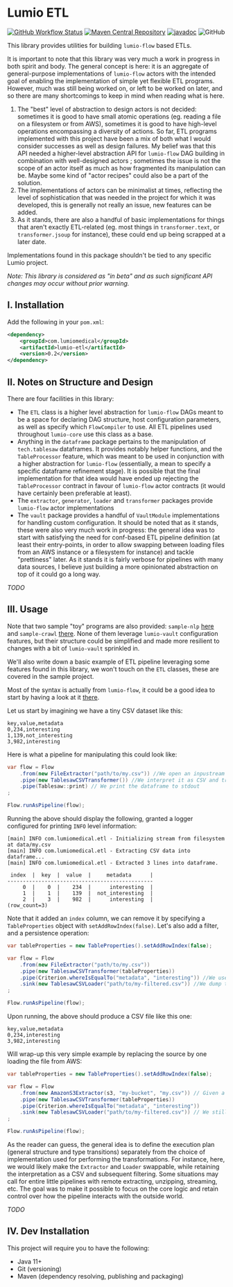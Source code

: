 # Lumio ETL

[![GitHub Workflow Status](https://img.shields.io/github/workflow/status/lumio-medical/lumio-etl/Java%20CI%20with%20Maven)](https://github.com/lumio-medical/lumio-record/actions?query=workflow%3A%22Java+CI+with+Maven%22)
[![Maven Central Repository](https://maven-badges.herokuapp.com/maven-central/com.lumiomedical/lumio-etl/badge.svg)](https://maven-badges.herokuapp.com/maven-central/com.lumiomedical/lumio-etl)
[![javadoc](https://javadoc.io/badge2/com.lumiomedical/lumio-etl/javadoc.svg)](https://javadoc.io/doc/com.lumiomedical/lumio-etl)
![GitHub](https://img.shields.io/github/license/lumio-medical/lumio-etl)

This library provides utilities for building `lumio-flow` based ETLs.

It is important to note that this library was very much a work in progress in both spirit and body.
The general concept is here: it is an aggregate of general-purpose implementations of `lumio-flow` actors with the intended goal of enabling the implementation of simple yet flexible ETL programs.
However, much was still being worked on, or left to be worked on later, and so there are many shortcomings to keep in mind when reading what is here.

1. The "best" level of abstraction to design actors is not decided: sometimes it is good to have small atomic operations (eg. reading a file on a filesystem or from AWS), sometimes it is good to
have high-level operations encompassing a diversity of actions. So far, ETL programs implemented with this project have been a mix of both what I would consider successes as well as design failures.
My belief was that this API needed a higher-level abstraction API for `lumio-flow` DAG building in combination with well-designed actors ; sometimes the issue is not the scope of an actor itself as
much as how fragmented its manipulation can be. Maybe some kind of "actor recipes" could also be a part of the solution.
2. The implementations of actors can be minimalist at times, reflecting the level of sophistication that was needed in the project for which it was developed, this is generally not really an issue,
new features can be added.
3. As it stands, there are also a handful of basic implementations for things that aren't exactly ETL-related (eg. most things in `transformer.text`, or `transformer.jsoup` for instance), these
could end up being scrapped at a later date.

Implementations found in this package shouldn't be tied to any specific Lumio project.

_Note: This library is considered as "in beta" and as such significant API changes may occur without prior warning._

## I. Installation

Add the following in your `pom.xml`:

```xml
<dependency>
    <groupId>com.lumiomedical</groupId>
    <artifactId>lumio-etl</artifactId>
    <version>0.2</version>
</dependency>
```

## II. Notes on Structure and Design

There are four facilities in this library:

* The `ETL` class is a higher level abstraction for `lumio-flow` DAGs meant to be a space for declaring DAG structure, host configuration parameters, as well as specify which `FlowCompiler` to use.
All ETL pipelines used throughout `lumio-core` use this class as a base.
* Anything in the `dataframe` package pertains to the manipulation of `tech.tablesaw` dataframes. It provides notably helper functions, and the `TableProcessor` feature, which was meant to be used
in conjunction with a higher abstraction for `lumio-flow` (essentially, a mean to specify a specific dataframe refinement stage). It is possible that the final implementation for that idea would have
ended up rejecting the `TableProcessor` contract in favour of `lumio-flow` actor contracts (it would have certainly been preferable at least).
* The `extractor`, `generator`, `loader` and `transformer` packages provide `lumio-flow` actor implementations
* The `vault` package provides a handful of `VaultModule` implementations for handling custom configuration. It should be noted that as it stands, these were also very much work in progress: the general
idea was to start with satisfying the need for conf-based ETL pipeline definition (at least their entry-points, in order to allow swapping between loading files from an AWS instance or a filesystem for instance)
and tackle "prettiness" later. As it stands it is fairly verbose for pipelines with many data sources, I believe just building a more opinionated abstraction on top of it could go a long way.

_TODO_

## III. Usage

Note that two sample "toy" programs are also provided: `sample-nlp` [here](./sample/nlp) and `sample-crawl` [there](./sample/crawl).
None of them leverage `lumio-vault` configuration features, but their structure could be simplified and made more resilient to changes with a bit of `lumio-vault` sprinkled in.

We'll also write down a basic example of ETL pipeline leveraging some features found in this library, we won't touch on the `ETL` classes, these are covered in the sample project.

Most of the syntax is actually from `lumio-flow`, it could be a good idea to start by having a look at it [there](lumio-medical/lumio-flow).

Let us start by imagining we have a tiny CSV dataset like this:

```csv
key,value,metadata
0,234,interesting
1,139,not_interesting
3,982,interesting
```

Here is what a pipeline for manipulating this could look like:

```java
var flow = Flow
    .from(new FileExtractor("path/to/my.csv")) //We open an inpustream from the CSV file
    .pipe(new TablesawCSVTransformer()) //We interpret it as CSV and transform it into a tablesaw dataframe
    .pipe(Tablesaw::print) // We print the dataframe to stdout
;

Flow.runAsPipeline(flow);
```

Running the above should display the following, granted a logger configured for printing `INFO` level information:

```log
[main] INFO com.lumiomedical.etl - Initializing stream from filesystem at data/my.csv
[main] INFO com.lumiomedical.etl - Extracting CSV data into dataframe...
[main] INFO com.lumiomedical.etl - Extracted 3 lines into dataframe.
                                               
 index  |  key  |  value  |     metadata      |
-----------------------------------------------
     0  |    0  |    234  |      interesting  |
     1  |    1  |    139  |  not_interesting  |
     2  |    3  |    982  |      interesting  |
(row_count=3)
```

Note that it added an `index` column, we can remove it by specifying a `TableProperties` object with `setAddRowIndex(false)`.
Let's also add a filter, and a persistence operation:

```java
var tableProperties = new TableProperties().setAddRowIndex(false);

var flow = Flow
    .from(new FileExtractor("path/to/my.csv"))
    .pipe(new TablesawCSVTransformer(tableProperties))
    .pipe(Criterion.whereIsEqualTo("metadata", "interesting")) //We use a helper query feature, note that there are many other ways to do that, notably using the tablesaw API
    .sink(new TablesawCSVLoader("path/to/my-filtered.csv")) //We dump the dataframe as CSV into another file
;

Flow.runAsPipeline(flow);
```

Upon running, the above should produce a CSV file like this one:

```csv
key,value,metadata
0,234,interesting
3,982,interesting
```

Will wrap-up this very simple example by replacing the source by one loading the file from AWS:

```java
var tableProperties = new TableProperties().setAddRowIndex(false);

var flow = Flow
    .from(new AmazonS3Extractor(s3, "my-bucket", "my.csv")) // Given a properly configured AmazonS3 instance
    .pipe(new TablesawCSVTransformer(tableProperties))
    .pipe(Criterion.whereIsEqualTo("metadata", "interesting"))
    .sink(new TablesawCSVLoader("path/to/my-filtered.csv")) // We still write the output to the filesystem
;

Flow.runAsPipeline(flow);
``` 

As the reader can guess, the general idea is to define the execution plan (general structure and type transitions) separately from the choice of implementation used for performing the transformations.
For instance, here, we would likely make the `Extractor` and `Loader` swappable, while retaining the interpretation as a CSV and subsequent filtering.
Some situations may call for entire little pipelines with remote extracting, unzipping, streaming, etc.
The goal was to make it possible to focus on the core logic and retain control over how the pipeline interacts with the outside world.

_TODO_

## IV. Dev Installation

This project will require you to have the following:

* Java 11+
* Git (versioning)
* Maven (dependency resolving, publishing and packaging) 
